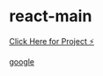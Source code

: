 # react-main

[Click Here for Project ⚡️](https://react-ef6xyj.stackblitz.io/)

[google](https://www.google.com)
